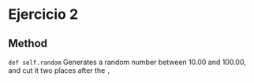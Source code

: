 # Ejercicio 2

## Method
  `def self.random`
  Generates a random number between 10.00 and 100.00, and cut it two places after the `,`
